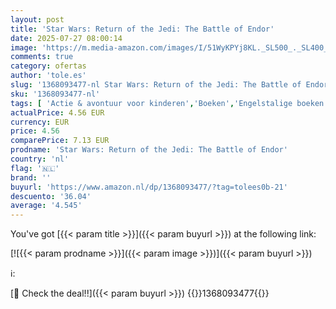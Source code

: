 ```yaml
---
layout: post
title: 'Star Wars: Return of the Jedi: The Battle of Endor'
date: 2025-07-27 08:00:14
image: 'https://m.media-amazon.com/images/I/51WyKPYj8KL._SL500_._SL400_.jpg'
comments: true
category: ofertas
author: 'tole.es'
slug: '1368093477-nl Star Wars: Return of the Jedi: The Battle of Endor'
sku: '1368093477-nl'
tags: [ 'Actie & avontuur voor kinderen','Boeken','Engelstalige boeken','Featured Categories','Kinderboeken','Literatuur & fictie voor kinderen','Sciencefiction & fantasy voor kinderen','Sciencefiction voor kinderen','🇳🇱', ]
actualPrice: 4.56 EUR
currency: EUR
price: 4.56
comparePrice: 7.13 EUR
prodname: 'Star Wars: Return of the Jedi: The Battle of Endor'
country: 'nl'
flag: '🇳🇱'
brand: ''
buyurl: 'https://www.amazon.nl/dp/1368093477/?tag=tolees0b-21'
descuento: '36.04'
average: '4.545'
---
```


You've got [{{< param title >}}]({{< param buyurl >}}) at the following link:

[![{{< param prodname >}}]({{< param image >}})]({{< param buyurl >}})

ℹ️:


[🛒 Check the deal!!]({{< param buyurl >}})
{{<world>}}1368093477{{</world>}}
